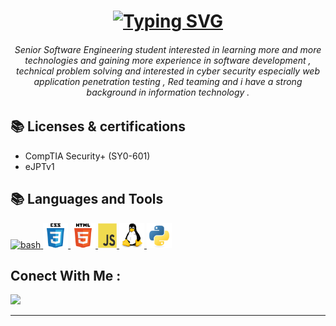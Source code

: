 <h1 align = "center">
<a href="https://git.io/typing-svg"><img src="https://readme-typing-svg.herokuapp.com?font=Fira+Code&size=75&duration=1500&pause=600&color=0CE82B&background=00000000&center=true&vCenter=true&multiline=true&width=1920&height=214&lines=Abdelrhman+Ayman;Jr+Penetration+Tester" alt="Typing SVG" />
</h1></a>
</h1>

<h6 align="center">Senior Software Engineering student interested in learning more and more technologies and gaining more experience in software development , technical problem solving and interested in cyber security especially web application penetration testing , Red teaming and i have a strong background in information technology .</h6>



  


## 📚 Licenses & certifications

- CompTIA Security+ (SY0-601)
-  eJPTv1






## 📚 Languages and Tools
<p align="left"> <a href="https://www.gnu.org/software/bash/" target="_blank" rel="noreferrer"> <img src="https://img.icons8.com/color/512/bash.png" alt="bash" width="40" height="40"/> </a> <a href="https://www.w3schools.com/css/" target="_blank" rel="noreferrer"> <img src="https://raw.githubusercontent.com/devicons/devicon/master/icons/css3/css3-original-wordmark.svg" alt="css3" width="40" height="40"/> </a> <a href="https://www.w3.org/html/" target="_blank" rel="noreferrer"> <img src="https://raw.githubusercontent.com/devicons/devicon/master/icons/html5/html5-original-wordmark.svg" alt="html5" width="40" height="40"/> </a>  <a href="https://developer.mozilla.org/en-US/docs/Web/JavaScript" target="_blank" rel="noreferrer"> <img src="https://raw.githubusercontent.com/devicons/devicon/master/icons/javascript/javascript-original.svg" alt="javascript" width="30" height="40"/> </a> <a href="https://www.linux.org/" target="_blank" rel="noreferrer"> <img src="https://raw.githubusercontent.com/devicons/devicon/master/icons/linux/linux-original.svg" alt="linux" width="40" height="40"/> </a> <a href="https://www.python.org" target="_blank" rel="noreferrer"> <img src="https://raw.githubusercontent.com/devicons/devicon/master/icons/python/python-original.svg" alt="python" width="40" height="40"/> </a> </p>

## Conect With Me :
<p align="left">

<a href="https://www.linkedin.com/in/aabdelrhmann/" target="_blank"><img src="https://img.shields.io/badge/-Abdelrhman%20Ayman-0077B5?style=for-the-badge&logo=Linkedin&logoColor=white"/></a>


</p>







-------------------------------------------------------------------------------------------------------------------------------------------------------------


